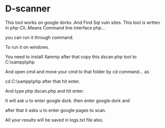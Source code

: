 # D-scanner
This tool works on google dorks .And Find Sql vuln sites.
This tool is wrtten in php-Cli..Means Command line interface php... 

you can run it through command.

 To run it on windows.
 
You need to install Xammp after that copy this dscan.php  tool to C:\xampp\php

And open cmd and move your cmd to that folder by cd command...
as

cd C:\xampp\php after that hit enter. 

And type php dscan.php and hit enter.

 It will ask u to enter google dork. then enter google dork and 

after that it asks u to enter google pages to scan.  

All your results will be saved in logs.txt file also.
